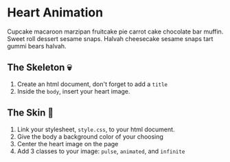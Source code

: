 # Heart Animation
Cupcake macaroon marzipan fruitcake pie carrot cake chocolate bar muffin. Sweet roll dessert sesame snaps. Halvah cheesecake sesame snaps tart gummi bears halvah.

## The Skeleton 💀 
1. Create an html document, don't forget to add a `title` 
2. Inside the `body`, insert your heart image. 

## The Skin 🧟
1. Link your stylesheet, `style.css`, to your html document. 
2. Give the body a background color of your choosing
3. Center the heart image on the page
4. Add 3 classes to your image: `pulse`, `animated`, and `infinite`